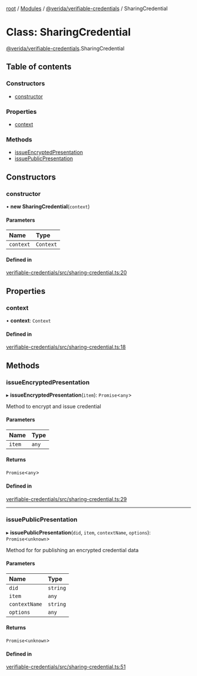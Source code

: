 [root](../README.md) / [Modules](../modules.md) / [@verida/verifiable-credentials](../modules/verida_verifiable_credentials.md) / SharingCredential

# Class: SharingCredential

[@verida/verifiable-credentials](../modules/verida_verifiable_credentials.md).SharingCredential

## Table of contents

### Constructors

- [constructor](verida_verifiable_credentials.SharingCredential.md#constructor)

### Properties

- [context](verida_verifiable_credentials.SharingCredential.md#context)

### Methods

- [issueEncryptedPresentation](verida_verifiable_credentials.SharingCredential.md#issueencryptedpresentation)
- [issuePublicPresentation](verida_verifiable_credentials.SharingCredential.md#issuepublicpresentation)

## Constructors

### constructor

• **new SharingCredential**(`context`)

#### Parameters

| Name | Type |
| :------ | :------ |
| `context` | `Context` |

#### Defined in

[verifiable-credentials/src/sharing-credential.ts:20](https://github.com/verida/verida-js/blob/a39619b/packages/verifiable-credentials/src/sharing-credential.ts#L20)

## Properties

### context

• **context**: `Context`

#### Defined in

[verifiable-credentials/src/sharing-credential.ts:18](https://github.com/verida/verida-js/blob/a39619b/packages/verifiable-credentials/src/sharing-credential.ts#L18)

## Methods

### issueEncryptedPresentation

▸ **issueEncryptedPresentation**(`item`): `Promise`<`any`\>

Method to encrypt and issue credential

#### Parameters

| Name | Type |
| :------ | :------ |
| `item` | `any` |

#### Returns

`Promise`<`any`\>

#### Defined in

[verifiable-credentials/src/sharing-credential.ts:29](https://github.com/verida/verida-js/blob/a39619b/packages/verifiable-credentials/src/sharing-credential.ts#L29)

___

### issuePublicPresentation

▸ **issuePublicPresentation**(`did`, `item`, `contextName`, `options`): `Promise`<`unknown`\>

 Method for for publishing an encrypted credential data

#### Parameters

| Name | Type |
| :------ | :------ |
| `did` | `string` |
| `item` | `any` |
| `contextName` | `string` |
| `options` | `any` |

#### Returns

`Promise`<`unknown`\>

#### Defined in

[verifiable-credentials/src/sharing-credential.ts:51](https://github.com/verida/verida-js/blob/a39619b/packages/verifiable-credentials/src/sharing-credential.ts#L51)
